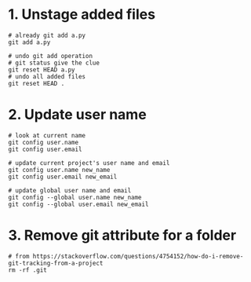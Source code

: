 # 1. Unstage added files
```
# already git add a.py
git add a.py

# undo git add operation
# git status give the clue
git reset HEAD a.py
# undo all added files
git reset HEAD .
```
# 2. Update user name
```
# look at current name
git config user.name
git config user.email

# update current project's user name and email
git config user.name new_name
git config user.email new_email

# update global user name and email
git config --global user.name new_name
git config --global user.email new_email
```

# 3. Remove git attribute for a folder
```
# from https://stackoverflow.com/questions/4754152/how-do-i-remove-git-tracking-from-a-project
rm -rf .git
```

